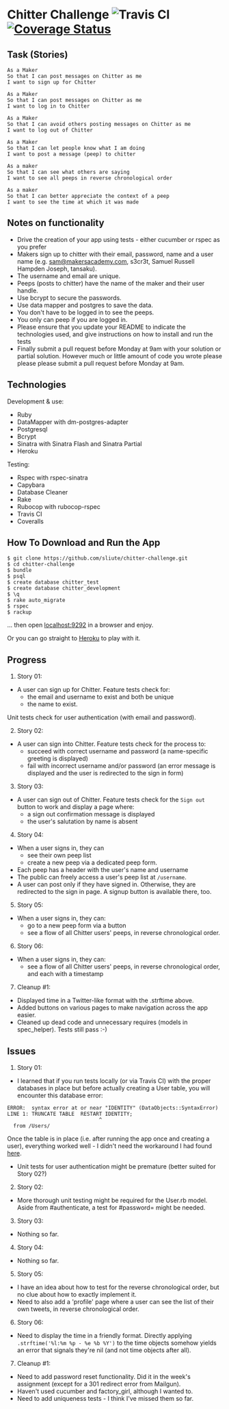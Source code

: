 Chitter Challenge ![Travis CI](https://travis-ci.org/sliute/chitter-challenge.svg?branch=master) [![Coverage Status](https://coveralls.io/repos/github/sliute/chitter-challenge/badge.svg?branch=master)](https://coveralls.io/github/sliute/chitter-challenge?branch=master)
=================

Task (Stories)
-------

```
As a Maker
So that I can post messages on Chitter as me
I want to sign up for Chitter

As a Maker
So that I can post messages on Chitter as me
I want to log in to Chitter

As a Maker
So that I can avoid others posting messages on Chitter as me
I want to log out of Chitter

As a Maker
So that I can let people know what I am doing  
I want to post a message (peep) to chitter

As a maker
So that I can see what others are saying  
I want to see all peeps in reverse chronological order

As a maker
So that I can better appreciate the context of a peep
I want to see the time at which it was made
```

Notes on functionality
------

* Drive the creation of your app using tests - either cucumber or rspec as you prefer
* Makers sign up to chitter with their email, password, name and a user name (e.g. sam@makersacademy.com, s3cr3t, Samuel Russell Hampden Joseph, tansaku).
* The username and email are unique.
* Peeps (posts to chitter) have the name of the maker and their user handle.
* Use bcrypt to secure the passwords.
* Use data mapper and postgres to save the data.
* You don't have to be logged in to see the peeps.
* You only can peep if you are logged in.
* Please ensure that you update your README to indicate the technologies used, and give instructions on how to install and run the tests
* Finally submit a pull request before Monday at 9am with your solution or partial solution.  However much or little amount of code you wrote please please please submit a pull request before Monday at 9am.

Technologies
-------

Development & use:

* Ruby
* DataMapper with dm-postgres-adapter
* Postgresql
* Bcrypt
* Sinatra with Sinatra Flash and Sinatra Partial
* Heroku

Testing:

* Rspec with rspec-sinatra
* Capybara
* Database Cleaner
* Rake
* Rubocop with rubocop-rspec
* Travis CI
* Coveralls

How To Download and Run the App
-------

```
$ git clone https://github.com/sliute/chitter-challenge.git
$ cd chitter-challenge
$ bundle
$ psql
$ create database chitter_test
$ create database chitter_development
$ \q
$ rake auto_migrate
$ rspec
$ rackup
```

... then open [localhost:9292](http://localhost:9292) in a browser and enjoy.

Or you can go straight to [Heroku](https://shielded-tundra-78712.herokuapp.com) to play with it.

Progress
-----

1. Story 01:
  * A user can sign up for Chitter. Feature tests check for:
    - the email and username to exist and both be unique
    - the name to exist.

  Unit tests check for user authentication (with email and password).

2. Story 02:
  * A user can sign into Chitter. Feature tests check for the process to:
    - succeed with correct username and password (a name-specific greeting is displayed)
    - fail with incorrect username and/or password (an error message is displayed and the user is redirected to the sign in form)

3. Story 03:
  * A user can sign out of Chitter. Feature tests check for the `Sign out` button to work and display a page where:
    - a sign out confirmation message is displayed
    - the user's salutation by name is absent

4. Story 04:
  * When a user signs in, they can
    - see their own peep list
    - create a new peep via a dedicated peep form.
  * Each peep has a header with the user's name and username
  * The public can freely access a user's peep list at `/username`.
  * A user can post only if they have signed in. Otherwise, they are redirected to the sign in page. A signup button is available there, too.

5. Story 05:
  * When a user signs in, they can:
    - go to a new peep form via a button
    - see a flow of all Chitter users' peeps, in reverse chronological order.  

6. Story 06:
  * When a user signs in, they can:
    - see a flow of all Chitter users' peeps, in reverse chronological order, and each with a timestamp

7. Cleanup #1:
  * Displayed time in a Twitter-like format with the .strftime above.
  * Added buttons on various pages to make navigation across the app easier.
  * Cleaned up dead code and unnecessary requires (models in spec_helper). Tests still pass :-)

Issues
-----

1. Story 01:
  * I learned that if you run tests locally (or via Travis CI) with the proper databases in place but before actually creating a User table, you will encounter this database error:
  ```
  ERROR:  syntax error at or near "IDENTITY" (DataObjects::SyntaxError)
  LINE 1: TRUNCATE TABLE  RESTART IDENTITY;
                                ^
    from /Users/
  ```
  Once the table is in place (i.e. after running the app once and creating a user), everything worked well - I didn't need the workaround I had found [here](https://github.com/makersacademy/slack-overflow/issues/180).
  * Unit tests for user authentication might be premature (better suited for Story 02?)

2. Story 02:
  * More thorough unit testing might be required for the User.rb model. Aside from #authenticate, a test for #password= might be needed.

3. Story 03:
  * Nothing so far.

4. Story 04:
  * Nothing so far.

5. Story 05:
  * I have an idea about how to test for the reverse chronological order, but no clue about how to exactly implement it.
  * Need to also add a 'profile' page where a user can see the list of their own tweets, in reverse chronological order.

6. Story 06:
  * Need to display the time in a friendly format. Directly applying `.strftime('%l:%m %p - %e %b %Y')` to the time objects somehow yields an error that signals they're nil (and not time objects after all).

7. Cleanup #1:
  * Need to add password reset functionality. Did it in the week's assignment (except for a 301 redirect error from Mailgun).
  * Haven't used cucumber and factory_girl, although I wanted to.
  * Need to add uniqueness tests - I think I've missed them so far.
